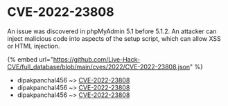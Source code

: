 # CVE-2022-23808

An issue was discovered in phpMyAdmin 5.1 before 5.1.2. An attacker can inject malicious code into aspects of the setup script, which can allow XSS or HTML injection.

{% embed url="https://github.com/Live-Hack-CVE/full_database/blob/main/cves/2022/CVE-2022-23808.json" %}


* dipakpanchal456 ~> [CVE-2022-23808](https://www.alice-snow.ru/2022/database/cve-2022-23808/cve-2022-23808-dipakpanchal456)
* dipakpanchal456 ~> [CVE-2022-23808](https://www.alice-snow.ru/2022/database/cve-2022-23808/cve-2022-23808-dipakpanchal456)
* dipakpanchal456 ~> [CVE-2022-23808](https://www.alice-snow.ru/2022/database/cve-2022-23808/cve-2022-23808-dipakpanchal456)